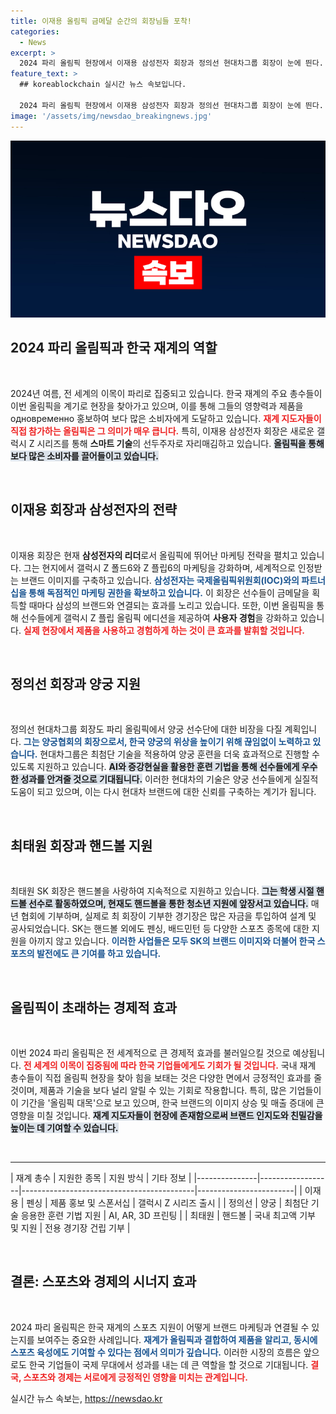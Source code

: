 ```yaml
---
title: 이재용 올림픽 금메달 순간의 회장님들 포착!
categories:
  - News
excerpt: >
  2024 파리 올림픽 현장에서 이재용 삼성전자 회장과 정의선 현대차그룹 회장이 눈에 띈다. 이 회장은 신제품 마케팅과 선수 응원을 동시에 펼치며, 정 회장은 양궁 지원을 이어가고 있어 화제를 모으고 있다.
feature_text: >
  ## koreablockchain 실시간 뉴스 속보입니다.

  2024 파리 올림픽 현장에서 이재용 삼성전자 회장과 정의선 현대차그룹 회장이 눈에 띈다. 이 회장은 신제품 마케팅과 선수 응원을 동시에 펼치며, 정 회장은 양궁 지원을 이어가고 있어 화제를 모으고 있다.
image: '/assets/img/newsdao_breakingnews.jpg'
---
```


<p><img src="/assets/img/newsdao_breakingnews.jpg" alt="koreablockchain 속보" /></p>

<h2 data-ke-size="size26">2024 파리 올림픽과 한국 재계의 역할</h2>

<p data-ke-size="size16">&nbsp;</p>

<p>2024년 여름, 전 세계의 이목이 파리로 집중되고 있습니다. 한국 재계의 주요 총수들이 이번 올림픽을 계기로 현장을 찾아가고 있으며, 이를 통해 그들의 영향력과 제품을 одновременно 홍보하여 보다 많은 소비자에게 도달하고 있습니다. <b><span style="color: #ee2323;">재계 지도자들이 직접 참가하는 올림픽은 그 의미가 매우 큽니다.</span></b> 특히, 이재용 삼성전자 회장은 새로운 갤럭시 Z 시리즈를 통해 <strong>스마트 기술</strong>의 선두주자로 자리매김하고 있습니다. <b><span style="background-color: #21538527;">올림픽을 통해 보다 많은 소비자를 끌어들이고 있습니다.</span></b> </p>

<p><br></p>

<h2 data-ke-size="size26">이재용 회장과 삼성전자의 전략</h2>

<p data-ke-size="size16">&nbsp;</p>

<p>이재용 회장은 현재 <strong>삼성전자의 리더</strong>로서 올림픽에 뛰어난 마케팅 전략을 펼치고 있습니다. 그는 현지에서 갤럭시 Z 폴드6와 Z 플립6의 마케팅을 강화하며, 세계적으로 인정받는 브랜드 이미지를 구축하고 있습니다. <b><span style="color: #1a5490;">삼성전자는 국제올림픽위원회(IOC)와의 파트너십을 통해 독점적인 마케팅 권한을 확보하고 있습니다.</span></b> 이 회장은 선수들이 금메달을 획득할 때마다 삼성의 브랜드와 연결되는 효과를 노리고 있습니다. 또한, 이번 올림픽을 통해 선수들에게 갤럭시 Z 플립 올림픽 에디션을 제공하여 <strong>사용자 경험</strong>을 강화하고 있습니다. <b><span style="color: #ee2323;">실제 현장에서 제품을 사용하고 경험하게 하는 것이 큰 효과를 발휘할 것입니다.</span></b></p>

<p><br></p>

<h2 data-ke-size="size26">정의선 회장과 양궁 지원</h2>

<p data-ke-size="size16">&nbsp;</p>

<p>정의선 현대차그룹 회장도 파리 올림픽에서 양궁 선수단에 대한 비장을 다질 계획입니다. <b><span style="color: #1a5490;">그는 양궁협회의 회장으로서, 한국 양궁의 위상을 높이기 위해 끊임없이 노력하고 있습니다.</span></b> 현대차그룹은 최첨단 기술을 적용하여 양궁 훈련을 더욱 효과적으로 진행할 수 있도록 지원하고 있습니다. <b><span style="background-color: #21538527;">AI와 증강현실을 활용한 훈련 기법을 통해 선수들에게 우수한 성과를 안겨줄 것으로 기대됩니다.</span></b> 이러한 현대차의 기술은 양궁 선수들에게 실질적 도움이 되고 있으며, 이는 다시 현대차 브랜드에 대한 신뢰를 구축하는 계기가 됩니다. </p>

<p><br></p>

<h2 data-ke-size="size26">최태원 회장과 핸드볼 지원</h2>

<p data-ke-size="size16">&nbsp;</p>

<p>최태원 SK 회장은 핸드볼을 사랑하여 지속적으로 지원하고 있습니다. <b><span style="background-color: #21538527;">그는 학생 시절 핸드볼 선수로 활동하였으며, 현재도 핸드볼을 통한 청소년 지원에 앞장서고 있습니다.</span></b> 매년 협회에 기부하며, 실제로 최 회장이 기부한 경기장은 많은 자금을 투입하여 설계 및 공사되었습니다. SK는 핸드볼 외에도 펜싱, 배드민턴 등 다양한 스포츠 종목에 대한 지원을 아끼지 않고 있습니다. <b><span style="color: #1a5490;">이러한 사업들은 모두 SK의 브랜드 이미지와 더불어 한국 스포츠의 발전에도 큰 기여를 하고 있습니다.</span></b></p>

<p><br></p>

<h2 data-ke-size="size26">올림픽이 초래하는 경제적 효과</h2>

<p data-ke-size="size16">&nbsp;</p>

<p>이번 2024 파리 올림픽은 전 세계적으로 큰 경제적 효과를 불러일으킬 것으로 예상됩니다. <b><span style="color: #ee2323;">전 세계의 이목이 집중됨에 따라 한국 기업들에게도 기회가 될 것입니다.</span></b> 국내 재계 총수들이 직접 올림픽 현장을 찾아 힘을 보태는 것은 다양한 면에서 긍정적인 효과를 줄 것이며, 제품과 기술을 보다 널리 알릴 수 있는 기회로 작용합니다. 특히, 많은 기업들이 이 기간을 '올림픽 대목'으로 보고 있으며, 한국 브랜드의 이미지 상승 및 매출 증대에 큰 영향을 미칠 것입니다. <b><span style="background-color: #21538527;">재계 지도자들이 현장에 존재함으로써 브랜드 인지도와 친밀감을 높이는 데 기여할 수 있습니다.</span></b></p>

<p><br></p>

<hr>

<p>| 재계 총수     | 지원한 종목       | 지원 방식                                  | 기타 정보               |
|---------------|------------------|-------------------------------------------|------------------------|
| 이재용      | 펜싱             | 제품 홍보 및 스폰서십                   | 갤럭시 Z 시리즈 출시   |
| 정의선      | 양궁             | 최첨단 기술 응용한 훈련 기법 지원     | AI, AR, 3D 프린팅      |
| 최태원      | 핸드볼           | 국내 최고액 기부 및 지원                | 전용 경기장 건립 기부   |</p>

<p><br></p>

<h2 data-ke-size="size26">결론: 스포츠와 경제의 시너지 효과</h2>

<p data-ke-size="size16">&nbsp;</p>

<p>2024 파리 올림픽은 한국 재계의 스포츠 지원이 어떻게 브랜드 마케팅과 연결될 수 있는지를 보여주는 중요한 사례입니다. <b><span style="color: #1a5490;">재계가 올림픽과 결합하여 제품을 알리고, 동시에 스포츠 육성에도 기여할 수 있다는 점에서 의미가 깊습니다.</span></b> 이러한 시장의 흐름은 앞으로도 한국 기업들이 국제 무대에서 성과를 내는 데 큰 역할을 할 것으로 기대됩니다. <b><span style="color: #ee2323;">결국, 스포츠와 경제는 서로에게 긍정적인 영향을 미치는 관계입니다.</span></b></p>
실시간 뉴스 속보는, <a href="https://newsdao.kr" rel="dofollow">https://newsdao.kr</a>


